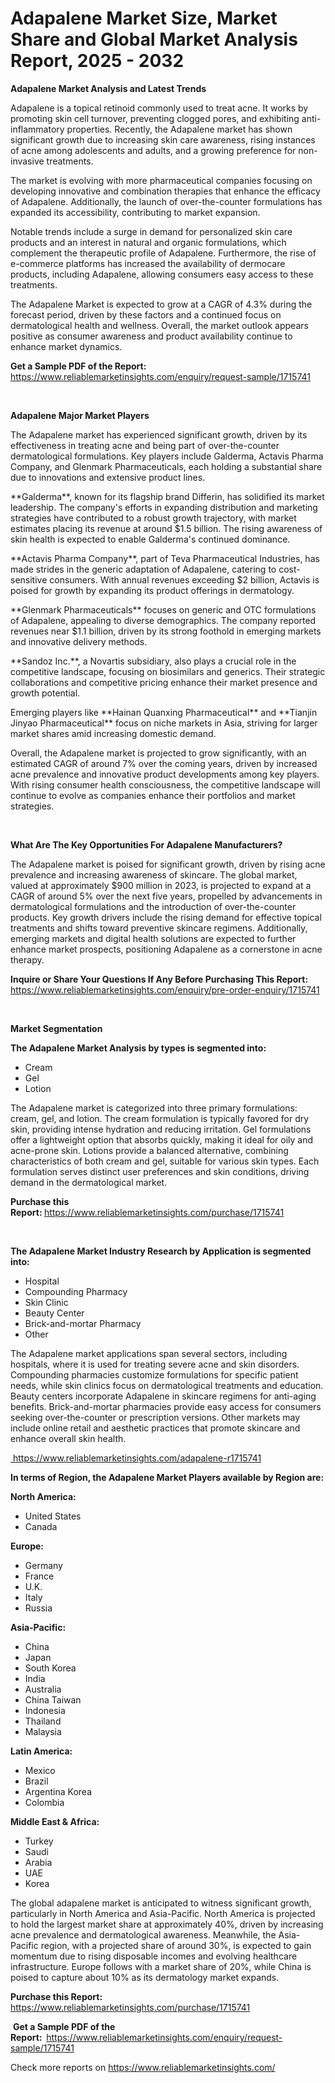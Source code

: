 <p><h1>Adapalene Market Size, Market Share and Global Market Analysis Report, 2025 - 2032</h1></p><p><strong>Adapalene Market Analysis and Latest Trends</strong></p>
<p><p>Adapalene is a topical retinoid commonly used to treat acne. It works by promoting skin cell turnover, preventing clogged pores, and exhibiting anti-inflammatory properties. Recently, the Adapalene market has shown significant growth due to increasing skin care awareness, rising instances of acne among adolescents and adults, and a growing preference for non-invasive treatments. </p><p>The market is evolving with more pharmaceutical companies focusing on developing innovative and combination therapies that enhance the efficacy of Adapalene. Additionally, the launch of over-the-counter formulations has expanded its accessibility, contributing to market expansion. </p><p>Notable trends include a surge in demand for personalized skin care products and an interest in natural and organic formulations, which complement the therapeutic profile of Adapalene. Furthermore, the rise of e-commerce platforms has increased the availability of dermocare products, including Adapalene, allowing consumers easy access to these treatments.</p><p>The Adapalene Market is expected to grow at a CAGR of 4.3% during the forecast period, driven by these factors and a continued focus on dermatological health and wellness. Overall, the market outlook appears positive as consumer awareness and product availability continue to enhance market dynamics.</p></p>
<p><strong>Get a Sample PDF of the Report:&nbsp;</strong> <a href="https://www.reliablemarketinsights.com/enquiry/request-sample/1715741?utm_campaign=3064&utm_medium=2&utm_source=Github&utm_content=ia&utm_term=28032025&utm_id=adapalene">https://www.reliablemarketinsights.com/enquiry/request-sample/1715741</a></p>
<p>&nbsp;</p>
<p><strong>Adapalene Major Market Players</strong></p>
<p><p>The Adapalene market has experienced significant growth, driven by its effectiveness in treating acne and being part of over-the-counter dermatological formulations. Key players include Galderma, Actavis Pharma Company, and Glenmark Pharmaceuticals, each holding a substantial share due to innovations and extensive product lines.</p><p>**Galderma**, known for its flagship brand Differin, has solidified its market leadership. The company's efforts in expanding distribution and marketing strategies have contributed to a robust growth trajectory, with market estimates placing its revenue at around $1.5 billion. The rising awareness of skin health is expected to enable Galderma's continued dominance.</p><p>**Actavis Pharma Company**, part of Teva Pharmaceutical Industries, has made strides in the generic adaptation of Adapalene, catering to cost-sensitive consumers. With annual revenues exceeding $2 billion, Actavis is poised for growth by expanding its product offerings in dermatology.</p><p>**Glenmark Pharmaceuticals** focuses on generic and OTC formulations of Adapalene, appealing to diverse demographics. The company reported revenues near $1.1 billion, driven by its strong foothold in emerging markets and innovative delivery methods.</p><p>**Sandoz Inc.**, a Novartis subsidiary, also plays a crucial role in the competitive landscape, focusing on biosimilars and generics. Their strategic collaborations and competitive pricing enhance their market presence and growth potential.</p><p>Emerging players like **Hainan Quanxing Pharmaceutical** and **Tianjin Jinyao Pharmaceutical** focus on niche markets in Asia, striving for larger market shares amid increasing domestic demand.</p><p>Overall, the Adapalene market is projected to grow significantly, with an estimated CAGR of around 7% over the coming years, driven by increased acne prevalence and innovative product developments among key players. With rising consumer health consciousness, the competitive landscape will continue to evolve as companies enhance their portfolios and market strategies.</p></p>
<p>&nbsp;</p>
<p><strong>What Are The Key Opportunities For Adapalene Manufacturers?</strong></p>
<p><p>The Adapalene market is poised for significant growth, driven by rising acne prevalence and increasing awareness of skincare. The global market, valued at approximately $900 million in 2023, is projected to expand at a CAGR of around 5% over the next five years, propelled by advancements in dermatological formulations and the introduction of over-the-counter products. Key growth drivers include the rising demand for effective topical treatments and shifts toward preventive skincare regimens. Additionally, emerging markets and digital health solutions are expected to further enhance market prospects, positioning Adapalene as a cornerstone in acne therapy. </p></p>
<p><strong>Inquire or Share Your Questions If Any Before Purchasing This Report:</strong> <a href="https://www.reliablemarketinsights.com/enquiry/pre-order-enquiry/1715741?utm_campaign=3064&utm_medium=2&utm_source=Github&utm_content=ia&utm_term=28032025&utm_id=adapalene">https://www.reliablemarketinsights.com/enquiry/pre-order-enquiry/1715741</a></p>
<p>&nbsp;</p>
<p><strong>Market Segmentation</strong></p>
<p><strong>The Adapalene Market Analysis by types is segmented into:</strong></p>
<p><ul><li>Cream</li><li>Gel</li><li>Lotion</li></ul></p>
<p><p>The Adapalene market is categorized into three primary formulations: cream, gel, and lotion. The cream formulation is typically favored for dry skin, providing intense hydration and reducing irritation. Gel formulations offer a lightweight option that absorbs quickly, making it ideal for oily and acne-prone skin. Lotions provide a balanced alternative, combining characteristics of both cream and gel, suitable for various skin types. Each formulation serves distinct user preferences and skin conditions, driving demand in the dermatological market.</p></p>
<p><strong>Purchase this Report:&nbsp;</strong><a href="https://www.reliablemarketinsights.com/purchase/1715741?utm_campaign=3064&utm_medium=2&utm_source=Github&utm_content=ia&utm_term=28032025&utm_id=adapalene">https://www.reliablemarketinsights.com/purchase/1715741</a></p>
<p>&nbsp;</p>
<p><strong>The Adapalene Market Industry Research by Application is segmented into:</strong></p>
<p><ul><li>Hospital</li><li>Compounding Pharmacy</li><li>Skin Clinic</li><li>Beauty Center</li><li>Brick-and-mortar Pharmacy</li><li>Other</li></ul></p>
<p><p>The Adapalene market applications span several sectors, including hospitals, where it is used for treating severe acne and skin disorders. Compounding pharmacies customize formulations for specific patient needs, while skin clinics focus on dermatological treatments and education. Beauty centers incorporate Adapalene in skincare regimens for anti-aging benefits. Brick-and-mortar pharmacies provide easy access for consumers seeking over-the-counter or prescription versions. Other markets may include online retail and aesthetic practices that promote skincare and enhance overall skin health.</p></p>
<p><a href="https://www.reliablemarketinsights.com/adapalene-r1715741?utm_campaign=3064&utm_medium=2&utm_source=Github&utm_content=ia&utm_term=28032025&utm_id=adapalene">&nbsp;https://www.reliablemarketinsights.com/adapalene-r1715741</a></p>
<p><strong>In terms of Region, the Adapalene Market Players available by Region are:</strong></p>
<p>
    <p> <strong> North America: </strong>
        <ul>
            <li>United States</li>
            <li>Canada</li>
        </ul>
        </p> 
    <p> <strong> Europe: </strong>
        <ul>
            <li>Germany</li>
            <li>France</li>
            <li>U.K.</li>
            <li>Italy</li>
            <li>Russia</li>
        </ul>
        </p> 
    <p> <strong> Asia-Pacific: </strong>
        <ul>
            <li>China</li>
            <li>Japan</li>
            <li>South Korea</li>
            <li>India</li>
            <li>Australia</li>
            <li>China Taiwan</li>
            <li>Indonesia</li>
            <li>Thailand</li>
            <li>Malaysia</li>
        </ul>
        </p> 
    <p> <strong> Latin America: </strong>
        <ul>
            <li>Mexico</li>
            <li>Brazil</li>
            <li>Argentina Korea</li>
            <li>Colombia</li>
        </ul>
        </p> 
    <p> <strong> Middle East & Africa: </strong>
        <ul>
            <li>Turkey</li>
            <li>Saudi</li>
            <li>Arabia</li>
            <li>UAE</li>
            <li>Korea</li>
        </ul>
    </p>
    </p>
<p><p>The global adapalene market is anticipated to witness significant growth, particularly in North America and Asia-Pacific. North America is projected to hold the largest market share at approximately 40%, driven by increasing acne prevalence and dermatological awareness. Meanwhile, the Asia-Pacific region, with a projected share of around 30%, is expected to gain momentum due to rising disposable incomes and evolving healthcare infrastructure. Europe follows with a market share of 20%, while China is poised to capture about 10% as its dermatology market expands.</p></p>
<p><strong>Purchase this Report: </strong><a href="https://www.reliablemarketinsights.com/purchase/1715741?utm_campaign=3064&utm_medium=2&utm_source=Github&utm_content=ia&utm_term=28032025&utm_id=adapalene">https://www.reliablemarketinsights.com/purchase/1715741</a></p>
<p>&nbsp;<strong>Get a Sample PDF of the Report:&nbsp;&nbsp;</strong><a href="https://www.reliablemarketinsights.com/enquiry/request-sample/1715741?utm_campaign=3064&utm_medium=2&utm_source=Github&utm_content=ia&utm_term=28032025&utm_id=adapalene">https://www.reliablemarketinsights.com/enquiry/request-sample/1715741</a></p>
<p><strong></strong></p>
<p>Check more reports on <a href="https://www.reliablemarketinsights.com/?utm_campaign=3064&utm_medium=2&utm_source=Github&utm_content=ia&utm_term=28032025&utm_id=adapalene">https://www.reliablemarketinsights.com/</a></p>